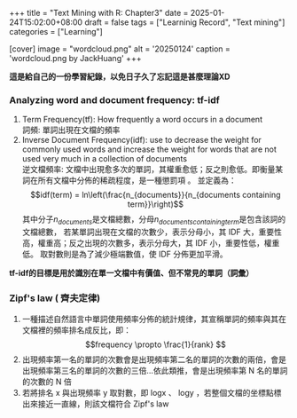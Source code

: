 +++
title = "Text Mining with R: Chapter3"
date = 2025-01-24T15:02:00+08:00
draft =  false
tags = ["Learninig Record", "Text mining"]
categories = ["Learning"]

[cover]
    image =  "wordcloud.png"
    alt = '20250124'
    caption = 'wordcloud.png by JackHuang'
+++

**這是給自己的一份學習紀錄，以免日子久了忘記這是甚麼理論XD**  

### Analyzing word and document frequency: tf-idf  
1. Term Frequency(tf): How frequently a word occurs in a document  
詞頻: 單詞出現在文檔的頻率
2. Inverse Document Frequency(idf): use to decrease the weight for commonly used words and increase the weight for words that are not used very much in a collection of documents  
逆文檔頻率: 文檔中出現愈多次的單詞，其權重愈低；反之則愈低。即衡量某詞在所有文檔中分佈的稀疏程度，是一種懲罰項 。 
並定義為：
$$idf(term) = ln\left(\frac{n_{documents}}{n_{documents containing term}}\right)$$
其中分子$n_{documents}$是文檔總數，分母$n_{documents containing term}$是包含該詞的文檔總數，
若某單詞出現在文檔的次數少，表示分母小，其 IDF 大，重要性高，權重高；反之出現的次數多，表示分母大，其 IDF 小，重要性低，權重低。
取對數則是為了減少極端數值，使 IDF 分佈更加平滑。  

**tf-idf的目標是用於識別在單一文檔中有價值、但不常見的單詞（詞彙）**  

### Zipf's law ( 齊夫定律)
1. 一種描述自然語言中單詞使用頻率分佈的統計規律，其宣稱單詞的頻率與其在文檔裡的頻率排名成反比，即：$$frequency \propto \frac{1}{rank} $$
2. 出現頻率第一名的單詞的次數會是出現頻率第二名的單詞的次數的兩倍，會是出現頻率第三名的單詞的次數的三倍...依此類推，會是出現頻率第 N 名的單詞的次數的 N 倍
3. 若將排名 x 與出現頻率 y 取對數，即 logx 、 logy ，若整個文檔的坐標點標出來接近一直線，則該文檔符合 Zipf's law  


